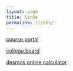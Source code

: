 ```yaml
---
layout: page
title: links
permalink: /links/
---
```


<a href="https://cushing.myschoolapp.com/app#login" target="_blank"> course portal </a> <br>

<a href="https://www.collegeboard.org" target="_blank"> college board </a> <br>

<a href="https://www.desmos.com/calculator" target="_blank"> desmos online calculator </a> <br>
